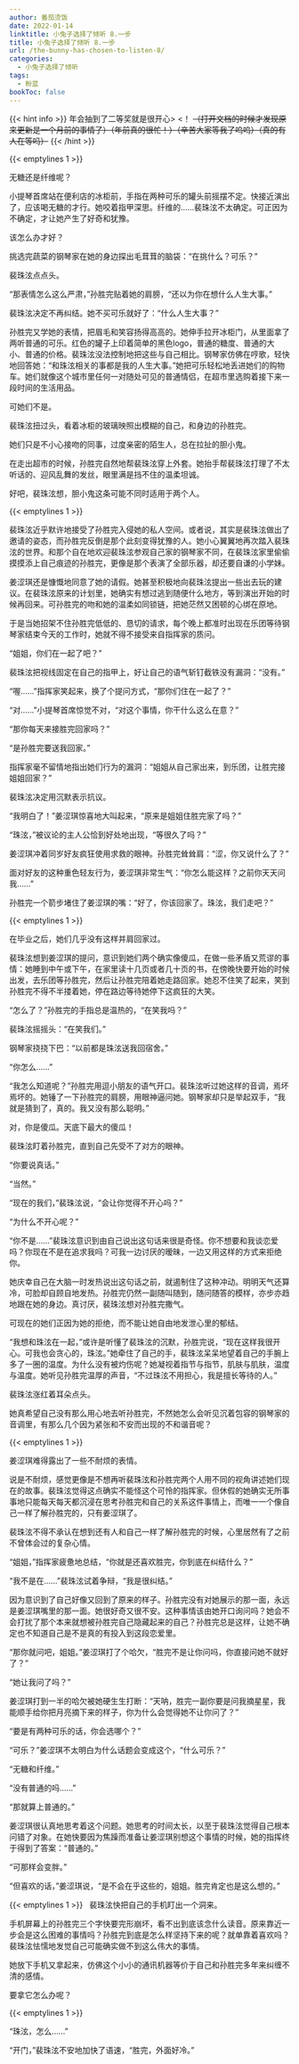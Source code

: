 ```yaml
---
author: 番茄烫饭
date: 2022-01-14
linktitle: 小兔子选择了倾听 8.一步
title: 小兔子选择了倾听 8.一步
url: /the-bunny-has-chosen-to-listen-8/
categories:
  - 小兔子选择了倾听
tags:
  - 粉蓝
bookToc: false
---
```


{{< hint info >}}
年会抽到了二等奖就是很开心> <！
~~（打开文档的时候才发现原来更新是一个月前的事情了）（年前真的很忙！）（辛苦大家等我了呜呜）（真的有人在等吗）~~
{{< /hint >}}

<!--more-->

{{< emptylines 1 >}}

无糖还是纤维呢？

小提琴首席站在便利店的冰柜前，手指在两种可乐的罐头前摇摆不定。快接近演出了，应该喝无糖的才行。她咬着指甲深思。纤维的……裴珠泫不太确定。可正因为不确定，才让她产生了好奇和犹豫。

该怎么办才好？

挑选完蔬菜的钢琴家在她的身边探出毛茸茸的脑袋：“在挑什么？可乐？”

裴珠泫点点头。

“那表情怎么这么严肃，”孙胜完贴着她的肩膀，“还以为你在想什么人生大事。”

裴珠泫决定不再纠结。她不买可乐就好了：“什么人生大事？”

孙胜完又学她的表情，把眉毛和笑容扬得高高的。她伸手拉开冰柜门，从里面拿了两听普通的可乐。红色的罐子上印着简单的黑色logo，普通的糖度、普通的大小、普通的价格。裴珠泫没法控制地把这些与自己相比。钢琴家仿佛在哼歌，轻快地回答她：“和珠泫相关的事都是我的人生大事。”她把可乐轻松地丢进她们的购物车。她们就像这个城市里任何一对随处可见的普通情侣，在超市里选购着接下来一段时间的生活用品。

可她们不是。

裴珠泫扭过头，看着冰柜的玻璃映照出模糊的自己，和身边的孙胜完。

她们只是不小心接吻的同事，过度亲密的陌生人，总在拉扯的胆小鬼。

在走出超市的时候，孙胜完自然地帮裴珠泫穿上外套。她抬手帮裴珠泫打理了不太听话的、迎风乱舞的发丝，眼里满是挡不住的温柔坦诚。

好吧，裴珠泫想，胆小鬼这条可能不同时适用于两个人。

{{< emptylines 1 >}}

裴珠泫近乎默许地接受了孙胜完入侵她的私人空间。或者说，其实是裴珠泫做出了邀请的姿态，而孙胜完反倒是那个此刻变得犹豫的人。她小心翼翼地再次踏入裴珠泫的世界。和那个自在地欢迎裴珠泫参观自己家的钢琴家不同，在裴珠泫家里偷偷摸摸添上自己痕迹的孙胜完，更像是那个表演了全部乐器，却还要自谦的小学妹。

姜涩琪还是慷慨地同意了她的请假。她甚至积极地向裴珠泫提出一些出去玩的建议。在裴珠泫原来的计划里，她确实有想过逃到随便什么地方，等到演出开始的时候再回来。可孙胜完的吻和她的温柔如同锁链，把她茫然又困顿的心绑在原地。

于是当她招架不住孙胜完低低的、恳切的请求，每个晚上都准时出现在乐团等待钢琴家结束今天的工作时，她就不得不接受来自指挥家的质问。

“姐姐，你们在一起了吧？”

裴珠泫把视线固定在自己的指甲上，好让自己的语气斩钉截铁没有漏洞：“没有。”

“喔……”指挥家笑起来，换了个提问方式，“那你们住在一起了？”

“对……”小提琴首席惊觉不对，“对这个事情，你干什么这么在意？”

“那你每天来接胜完回家吗？”

“是孙胜完要送我回家。”

指挥家毫不留情地指出她们行为的漏洞：“姐姐从自己家出来，到乐团，让胜完接姐姐回家？”

裴珠泫决定用沉默表示抗议。

“我明白了！”姜涩琪惊喜地大叫起来，“原来是姐姐住胜完家了吗？”

“珠泫，”被议论的主人公恰到好处地出现，“等很久了吗？”

姜涩琪冲着同岁好友疯狂使用求救的眼神。孙胜完耸耸肩：“涩，你又说什么了？”

面对好友的这种重色轻友行为，姜涩琪非常生气：“你怎么能这样？之前你天天问我……”

孙胜完一个箭步堵住了姜涩琪的嘴：“好了，你该回家了。珠泫，我们走吧？”

{{< emptylines 1 >}}

在毕业之后，她们几乎没有这样并肩回家过。

裴珠泫想到姜涩琪的提问，意识到她们两个确实像傻瓜，在做一些矛盾又荒谬的事情：她睡到中午或下午，在家里读十几页或者几十页的书，在傍晚快要开始的时候出发，去乐团等孙胜完，然后让孙胜完陪着她走路回家。她忍不住笑了起来，笑到孙胜完不得不半搂着她，停在路边等待她停下这疯狂的大笑。

“怎么了？”孙胜完的手指总是温热的，“在笑我吗？”

裴珠泫摇摇头：“在笑我们。”

钢琴家挠挠下巴：“以前都是珠泫送我回宿舍。”

“你怎么……”

“我怎么知道呢？”孙胜完用逗小朋友的语气开口。裴珠泫听过她这样的音调，焉坏焉坏的。她锤了一下孙胜完的肩膀，用眼神逼问她。钢琴家却只是举起双手，“我就是猜到了，真的。我又没有那么聪明。”

对，你是傻瓜。天底下最大的傻瓜！

裴珠泫盯着孙胜完，直到自己先受不了对方的眼神。

“你要说真话。”

“当然。”

“现在的我们，”裴珠泫说，“会让你觉得不开心吗？”

“为什么不开心呢？”

“你不是……”裴珠泫意识到由自己说出这句话来很是奇怪。你不想要和我谈恋爱吗？你现在不是在追求我吗？可我一边讨厌的暧昧，一边又用这样的方式来拒绝你。

她庆幸自己在大脑一时发热说出这句话之前，就遏制住了这种冲动。明明天气还算冷，可脸却自顾自地发热。孙胜完仍然一副随叫随到，随问随答的模样，亦步亦趋地跟在她的身边。真讨厌，裴珠泫想对孙胜完撒气。

可现在的她们正因为她的拒绝，而不能让她自由地发泄心里的郁结。

“我想和珠泫在一起，”或许是听懂了裴珠泫的沉默，孙胜完说，“现在这样我很开心。可我也会贪心的，珠泫。”她牵住了自己的手，裴珠泫呆呆地望着自己的手腕上多了一圈的温度。为什么没有被灼伤呢？她凝视着指节与指节，肌肤与肌肤，温度与温度。她听见孙胜完温厚的声音，“不过珠泫不用担心，我是擅长等待的人。”

裴珠泫涨红着耳朵点头。

她真希望自己没有那么用心地去听孙胜完，不然她怎么会听见沉着包容的钢琴家的音调里，有那么几个因为紧张和不安而出现的不和谐音呢？

{{< emptylines 1 >}}

姜涩琪难得露出了一些不耐烦的表情。

说是不耐烦，感觉更像是不想再听裴珠泫和孙胜完两个人用不同的视角讲述她们现在的故事。裴珠泫觉得这点确实不能怪这个可怜的指挥家。但休假的她确实无所事事地只能每天每天都沉浸在思考孙胜完和自己的关系这件事情上，而唯一一个像自己一样了解孙胜完的，只有姜涩琪了。

裴珠泫不得不承认在想到还有人和自己一样了解孙胜完的时候，心里居然有了之前不曾体会过的复杂心情。

“姐姐，”指挥家疲惫地总结，“你就是还喜欢胜完，你到底在纠结什么？”

“我不是在……”裴珠泫试着争辩，“我是很纠结。”

因为意识到了自己好像又回到了原来的样子。孙胜完没有对她展示的那一面，永远是姜涩琪嘴里的那一面。她很好奇又很不安。这种事情该由她开口询问吗？她会不会打扰了那个本来就想被孙胜完自己隐藏起来的自己？孙胜完总是这样，让她不确定也不知道自己是不是真的有投入到这段恋爱里。

“那你就问吧，姐姐。”姜涩琪打了个哈欠，“胜完不是让你问吗，你直接问她不就好了？”

“她让我问了吗？”

姜涩琪打到一半的哈欠被她硬生生打断：“天呐，胜完一副你要是问我摘星星，我能顺手给你把月亮摘下来的样子，你为什么会觉得她不让你问了？”

“要是有两种可乐的话，你会选哪个？”

“可乐？”姜涩琪不太明白为什么话题会变成这个，“什么可乐？”

“无糖和纤维。”

“没有普通的吗……”

“那就算上普通的。”

姜涩琪很认真地思考着这个问题。她思考的时间太长，以至于裴珠泫觉得自己根本问错了对象。在她快要因为焦躁而准备让姜涩琪别想这个事情的时候，她的指挥终于得到了答案：“普通的。”

“可那样会变胖。”

“但喜欢的话，”姜涩琪说，“是不会在乎这些的，姐姐。胜完肯定也是这么想的。”

{{< emptylines 1 >}}
 
裴珠泫快把自己的手机盯出一个洞来。

手机屏幕上的孙胜完三个字快要完形崩坏，看不出到底该念什么读音。原来靠近一步会是这么困难的事情吗？孙胜完到底是怎么样坚持下来的呢？就单靠着喜欢吗？裴珠泫怯懦地发觉自己可能确实做不到这么伟大的事情。

她放下手机又拿起来，仿佛这个小小的通讯机器等价于自己和孙胜完多年来纠缠不清的感情。

要拿它怎么办呢？

{{< emptylines 1 >}}

“珠泫，怎么……”

“开门，”裴珠泫不安地加快了语速，“胜完，外面好冷。”
